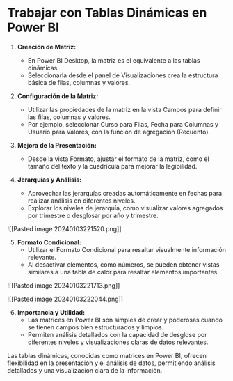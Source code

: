 # Trabajar con Tablas Dinámicas en Power BI

1. **Creación de Matriz:**
   - En Power BI Desktop, la matriz es el equivalente a las tablas dinámicas.
   - Seleccionarla desde el panel de Visualizaciones crea la estructura básica de filas, columnas y valores.

2. **Configuración de la Matriz:**
   - Utilizar las propiedades de la matriz en la vista Campos para definir las filas, columnas y valores.
   - Por ejemplo, seleccionar Curso para Filas, Fecha para Columnas y Usuario para Valores, con la función de agregación (Recuento).

3. **Mejora de la Presentación:**
   - Desde la vista Formato, ajustar el formato de la matriz, como el tamaño del texto y la cuadrícula para mejorar la legibilidad.

4. **Jerarquías y Análisis:**
   - Aprovechar las jerarquías creadas automáticamente en fechas para realizar análisis en diferentes niveles.
   - Explorar los niveles de jerarquía, como visualizar valores agregados por trimestre o desglosar por año y trimestre.

![[Pasted image 20240103221520.png]]

5. **Formato Condicional:**
   - Utilizar el Formato Condicional para resaltar visualmente información relevante.
   - Al desactivar elementos, como números, se pueden obtener vistas similares a una tabla de calor para resaltar elementos importantes.

![[Pasted image 20240103221713.png]]

![[Pasted image 20240103222044.png]]

6. **Importancia y Utilidad:**
   - Las matrices en Power BI son simples de crear y poderosas cuando se tienen campos bien estructurados y limpios.
   - Permiten análisis detallados con la capacidad de desglose por diferentes niveles y visualizaciones claras de datos relevantes.

Las tablas dinámicas, conocidas como matrices en Power BI, ofrecen flexibilidad en la presentación y el análisis de datos, permitiendo análisis detallados y una visualización clara de la información.

